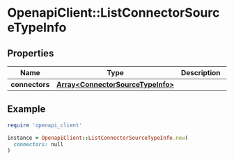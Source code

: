 # OpenapiClient::ListConnectorSourceTypeInfo

## Properties

| Name | Type | Description | Notes |
| ---- | ---- | ----------- | ----- |
| **connectors** | [**Array&lt;ConnectorSourceTypeInfo&gt;**](ConnectorSourceTypeInfo.md) |  |  |

## Example

```ruby
require 'openapi_client'

instance = OpenapiClient::ListConnectorSourceTypeInfo.new(
  connectors: null
)
```

